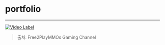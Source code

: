 # portfolio
***
[![Video Label](http://img.youtube.com/vi/1U2nLiqrWd8/0.jpg)](https://youtu.be/1U2nLiqrWd8)
> 출처: Free2PlayMMOs Gaming Channel
